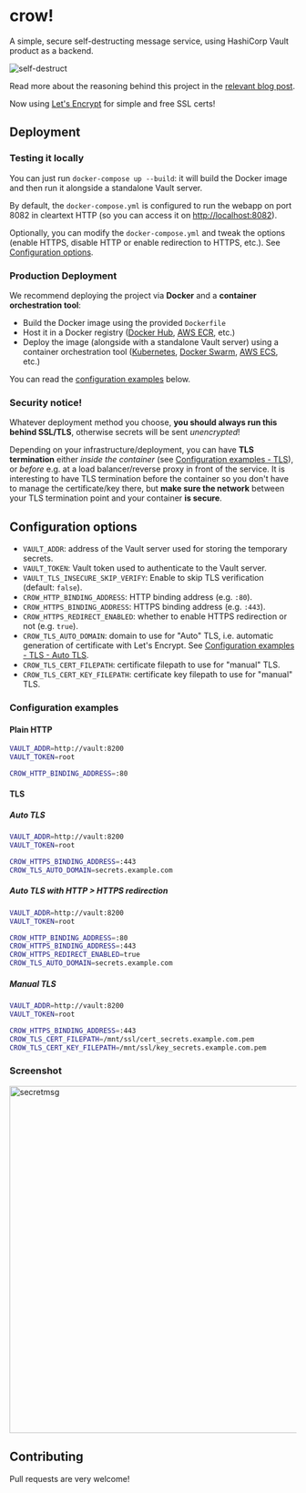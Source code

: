 # crow!

A simple, secure self-destructing message service, using HashiCorp Vault product as a backend.

![self-destruct](https://media.giphy.com/media/LBlyAAFJ71eMw/giphy.gif)

Read more about the reasoning behind this project in the [relevant blog post](https://blog.algolia.com/secure-tool-for-one-time-self-destructing-messages/).

Now using [Let's Encrypt](https://letsencrypt.org/) for simple and free SSL certs!

## Deployment

### Testing it locally

You can just run `docker-compose up --build`: it will build the Docker image and then run it alongside a standalone Vault server.

By default, the `docker-compose.yml` is configured to run the webapp on port 8082 in cleartext HTTP (so you can access it on [http://localhost:8082](http://localhost:8082)).

Optionally, you can modify the `docker-compose.yml` and tweak the options (enable HTTPS, disable HTTP or enable redirection to HTTPS, etc.). See [Configuration options](#configuration-options).

### Production Deployment

We recommend deploying the project via **Docker** and a **container orchestration tool**:
* Build the Docker image using the provided `Dockerfile`
* Host it in a Docker registry ([Docker Hub](https://hub.docker.com/), [AWS ECR](https://aws.amazon.com/ecr/), etc.)
* Deploy the image (alongside with a standalone Vault server) using a container orchestration tool ([Kubernetes](https://kubernetes.io/), [Docker Swarm](https://docs.docker.com/engine/swarm/), [AWS ECS](https://aws.amazon.com/ecs/), etc.)

You can read the [configuration examples](#configuration-examples) below.

### Security notice!

Whatever deployment method you choose, **you should always run this behind SSL/TLS**, otherwise secrets will be sent _unencrypted_!

Depending on your infrastructure/deployment, you can have **TLS termination** either _inside the container_ (see [Configuration examples - TLS](#tls)), or _before_ e.g. at a load balancer/reverse proxy in front of the service.
It is interesting to have TLS termination before the container so you don't have to manage the certificate/key there, but **make sure the network** between your TLS termination point and your container **is secure**.

## Configuration options

* `VAULT_ADDR`: address of the Vault server used for storing the temporary secrets.
* `VAULT_TOKEN`: Vault token used to authenticate to the Vault server.
* `VAULT_TLS_INSECURE_SKIP_VERIFY`: Enable to skip TLS verification (default: `false`).
* `CROW_HTTP_BINDING_ADDRESS`: HTTP binding address (e.g. `:80`).
* `CROW_HTTPS_BINDING_ADDRESS`: HTTPS binding address (e.g. `:443`).
* `CROW_HTTPS_REDIRECT_ENABLED`: whether to enable HTTPS redirection or not (e.g. `true`).
* `CROW_TLS_AUTO_DOMAIN`: domain to use for "Auto" TLS, i.e. automatic generation of certificate with Let's Encrypt. See [Configuration examples - TLS - Auto TLS](#auto-tls).
* `CROW_TLS_CERT_FILEPATH`: certificate filepath to use for "manual" TLS.
* `CROW_TLS_CERT_KEY_FILEPATH`: certificate key filepath to use for "manual" TLS.

### Configuration examples

#### Plain HTTP
```bash
VAULT_ADDR=http://vault:8200
VAULT_TOKEN=root

CROW_HTTP_BINDING_ADDRESS=:80
```

#### TLS

##### Auto TLS
```bash
VAULT_ADDR=http://vault:8200
VAULT_TOKEN=root

CROW_HTTPS_BINDING_ADDRESS=:443
CROW_TLS_AUTO_DOMAIN=secrets.example.com
```

##### Auto TLS with HTTP > HTTPS redirection
```bash
VAULT_ADDR=http://vault:8200
VAULT_TOKEN=root

CROW_HTTP_BINDING_ADDRESS=:80
CROW_HTTPS_BINDING_ADDRESS=:443
CROW_HTTPS_REDIRECT_ENABLED=true
CROW_TLS_AUTO_DOMAIN=secrets.example.com
```

##### Manual TLS
```bash
VAULT_ADDR=http://vault:8200
VAULT_TOKEN=root

CROW_HTTPS_BINDING_ADDRESS=:443
CROW_TLS_CERT_FILEPATH=/mnt/ssl/cert_secrets.example.com.pem
CROW_TLS_CERT_KEY_FILEPATH=/mnt/ssl/key_secrets.example.com.pem
```

### Screenshot

<img width="610" alt="secretmsg" src="https://user-images.githubusercontent.com/357094/29357449-e9268adc-8277-11e7-8fef-b1eabfe62444.png">

## Contributing

Pull requests are very welcome!

